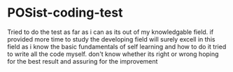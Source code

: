 # POSist-coding-test
Tried to do the test as far as i can as its out of my knowledgable field.
if provided more time to study the developing field will surely excell in this field as i know the basic fundamentals of self learning and 
how to do it
tried to write all the code myself. don't know whether its right or wrong
hoping for the best result and assuring for the improvement
